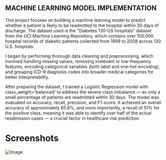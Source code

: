 ## MACHINE LEARNING MODEL IMPLEMENTATION

This project focuses on building a machine learning model to predict whether a patient is likely to be readmitted to the hospital within 30 days of discharge. The dataset used is the "Diabetes 130-US hospitals" dataset from the UCI Machine Learning Repository, which contains over 100,000 hospital records of diabetic patients collected from 1999 to 2008 across 130 U.S. hospitals.

I began by performing thorough data cleaning and preprocessing, which involved handling missing values, removing irrelevant or low-frequency features, encoding categorical variables (both label and one-hot encoding), and grouping ICD-9 diagnosis codes into broader medical categories for better interpretability.

After preparing the dataset, I trained a Logistic Regression model with class_weight='balanced' to address the severe class imbalance — as only a small percentage of patients are readmitted within 30 days. The model was evaluated on accuracy, recall, precision, and F1-score. It achieved an overall accuracy of approximately 65.8%, and more importantly, a recall of 51% for the positive class, meaning it was able to identify over half of the actual readmission cases — a crucial factor in healthcare risk prediction.

# Screenshots

![Image](https://github.com/user-attachments/assets/aba9198c-2ab5-4e31-9612-1995b6cf2b8e)

